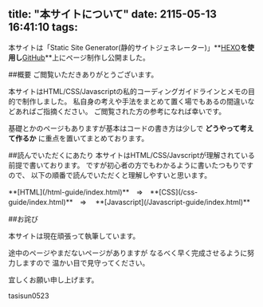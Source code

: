 title: "本サイトについて"
date: 2115-05-13 16:41:10
tags:
---
本サイトは「Static Site Generator(静的サイトジェネレーター)」**[HEXO](https://hexo.io/)**を使用し**[GitHub](https://github.com/)**上にページ制作し公開ました。

##概要
ご閲覧いただきありがとうございます。

本サイトはHTML/CSS/Javascriptの私的コーディングガイドラインとメモの目的で制作しました。
私自身の考えや手法をまとめて置く場でもあるの間違いなどあればご指摘ください。
ご閲覧された方の参考になれば幸いです。

基礎とかのページもありますが基本はコードの書き方は少しで **どうやって考えて作るか** に重点を置いてまとめております。

##読んでいただくにあたり
本サイトはHTML/CSS/Javscriptが理解されている前提で書いております。
ですが初心者の方でもわかるように書いたつもりですので、
以下の順番で読んでいただくと理解しやすいと思います。

<div class="em">**[HTML](/html-guide/index.html)**　=>　**[CSS](/css-guide/index.html)**　=>　 **[Javascript](/Javascript-guide/index.html)** </div>

##お詫び

本サイトは現在頑張って執筆しています。

途中のページやまだないページがありますが
なるべく早く完成させるように努力しますので
温かい目で見守ってください。

宜しくお願い申し上げます。

tasisun0523
